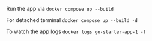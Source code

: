 Run the app via
```docker compose up --build```

For detached terminal
```docker compose up --build -d```

To watch the app logs
```docker logs go-starter-app-1 -f```
